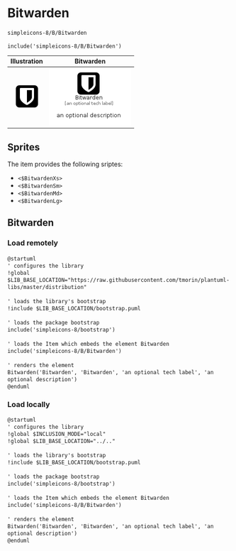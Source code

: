 # Bitwarden


```text
simpleicons-8/B/Bitwarden
```

```text
include('simpleicons-8/B/Bitwarden')
```



| Illustration | Bitwarden |
| :---: | :---: |
| ![illustration for Illustration](../../simpleicons-8/B/Bitwarden.png) | ![illustration for Bitwarden](../../simpleicons-8/B/Bitwarden.Local.png) |



## Sprites
The item provides the following sriptes:

- `<$BitwardenXs>`
- `<$BitwardenSm>`
- `<$BitwardenMd>`
- `<$BitwardenLg>`





## Bitwarden

### Load remotely
```plantuml
@startuml
' configures the library
!global $LIB_BASE_LOCATION="https://raw.githubusercontent.com/tmorin/plantuml-libs/master/distribution"

' loads the library's bootstrap
!include $LIB_BASE_LOCATION/bootstrap.puml

' loads the package bootstrap
include('simpleicons-8/bootstrap')

' loads the Item which embeds the element Bitwarden
include('simpleicons-8/B/Bitwarden')

' renders the element
Bitwarden('Bitwarden', 'Bitwarden', 'an optional tech label', 'an optional description')
@enduml
```

### Load locally
```plantuml
@startuml
' configures the library
!global $INCLUSION_MODE="local"
!global $LIB_BASE_LOCATION="../.."

' loads the library's bootstrap
!include $LIB_BASE_LOCATION/bootstrap.puml

' loads the package bootstrap
include('simpleicons-8/bootstrap')

' loads the Item which embeds the element Bitwarden
include('simpleicons-8/B/Bitwarden')

' renders the element
Bitwarden('Bitwarden', 'Bitwarden', 'an optional tech label', 'an optional description')
@enduml
```

